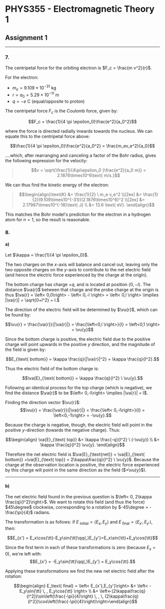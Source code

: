 # PHYS355 - Electromagnetic Theory 1
## Assignment 1
___

### 7.

The centripetal force for the orbiting electron is $F_c = \frac{m  v^2}{r}$.

For the electron:
- $m_e = 9.109\times10^{-31}\text{ kg}$
- $r = a_0 = 5.29\times10^{-11}\text{ m}$
- $q = -e\text{ C}$ (equal/opposite to proton)

The centripetal force $F_c$ is the Coulomb force, given by:

$$F_c = \frac{1}{4 \pi \epsilon_0}\frac{e^2}{a_0^2}$$

where the force is directed radially inwards towards the nucleus. We can equate this to the centripetal force above:

$$\frac{1}{4 \pi \epsilon_0}\frac{e^2}{a_0^2} = \frac{m_ev_e^2}{a_0}$$

....which, after rearranging and canceling a factor of the Bohr radius, gives the following expression for the velocity:

>$$v = \sqrt{\frac{1}{4\pi\epsilon_0 }\frac{e^2}{a_0 m}} = 2.1876\times10^6\text{ m/s.}$$

We can thus find the kinetic energy of the electron:

>$$\begin{align}\text{K} &= \frac{1}{2} \ m_e  v_e^2 \\[2ex] &= \frac{1}{2}(9.109\times10^{-31})(2.1876\times10^6)^2 \\[2ex] &= 2.17987\times10^{-18}\text{ J} \\ &= 13.6 \text{ eV}.  \end{align}$$

This matches the Bohr model's prediction for the electron in a hydrogen atom for $n=1$, so the result is reasonable. 


### 8.

#### a)

Let $\kappa = \frac{1}{4 \pi \epsilon_0}$.

The two charges on the $x$-axis will balance and cancel out, leaving only the two opposite charges on the $y$-axis to contribute to the net electric field (and hence the electric force experienced by the charge at the origin).

The bottom charge has charge $+q$, and is located at position $\left<0,  -l   \right>$. The distance $\va{r}$ between that charge and the probe charge at the origin is thus $\va{r} = \left< 0,0\right> - \left< 0,-l   \right> = \left< 0,l \right> \implies |\va{r}| = \sqrt{0+l^2} = l.$

The direction of the electric field will be determined by $\vu{r}$, which can be found by:

$$\vu{r} = \frac{\va{r}}{|\va{r}|} = \frac{\left<0,l \right>}{l} = \left<0,1 \right> = \vu{y}$$

Since the bottom charge is positive, the electric field due to the positive charge will point upwards in the positive $y$ direction, and the magnitude of the field is given by:

$$E_{\text{ bottom}} = \kappa \frac{q}{|\va{r}|^2} = \kappa \frac{q}{l^2}.$$

Thus the electric field of the bottom charge is:

$$\va{E}_{\text{ bottom}} = \kappa \frac{q}{l^2} \ \vu{y}.$$

Following an identical process for the top charge (which is negative), we find the distance $\va{r}$ to be $\left< 0,-l\right> \implies |\va{r}| = l$. 

Finding the direction vector $\vu{r}$:
$$\vu{r} = \frac{\va{r}}{|\va{r}|} = \frac{\left< 0,-l\right>}{l} = \left<0,-1\right> = -\vu{y}.$$

Because the charge is negative, though, the electric field will point in the positive $y$-direction (towards the negative charge). Thus:



$$\begin{align} \va{E}_{\text{ top}} &= \kappa \frac{-q}{l^2} \ (-\vu{y}) \\ &= \kappa \frac{q}{l^2} \vu{y}. \end{align}$$

Therefore the net electric field is $\va{E}_{\text{net}} = \va{E}_{\text{ bottom}} +\va{E}_{\text{ top}} = 2\kappa\frac{q}{l^2} \ \vu{y}$. Because the charge at the observation location is positive, the electric force experienced by this charge will point in the same direction as the field ($+\vu{y}$). 
___

#### b)

The net electric field found in the previous question is $\left< 0, 2\kappa \frac{q}{l^2}\right>$. We want to rotate this field (and thus the force) $45\degree$ clockwise, corresponding to a rotation by $-45\degree = -\frac{\pi}{4}$ radians. 

The transformation is as follows: if $E_\text{ initial} = \left<E_x,E_y\right>$ and $E_\text{ final} = \left<E_{x'},E_{y'}\right>$, then:

$$E_{x'} = E_x\cos{\tt}-E_y\sin{\tt}\qq{,}E_{y'}=E_x\sin{\tt}+E_y\cos{\tt}$$

Since the first term in each of these transformations is zero (because $E_x=0$), we're left with:
$$E_{x'} = -E_y\sin{\tt}\qq{,}E_{y'} = E_y\cos{\tt}.$$

Applying these transformations we find the new net electric field after the rotation:

$$\begin{align} E_\text{ final} = \left< E_{x'},E_{y'}\right> &= \left< -E_y\sin{\tt} \, , E_y\cos{\tt} \right> \\ &= \left<-(2\kappa\frac{q}{l^2})\sin\left(\frac{-\pi}{4}\right) \, , \, (2\kappa\frac{q}{l^2})\cos\left(\frac{-\pi}{4}\right)\right>\end{align}$$